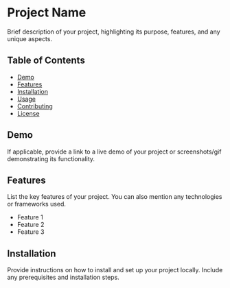 # Project Name

Brief description of your project, highlighting its purpose, features, and any unique aspects.

## Table of Contents

- [Demo](#demo)
- [Features](#features)
- [Installation](#installation)
- [Usage](#usage)
- [Contributing](#contributing)
- [License](#license)

## Demo

If applicable, provide a link to a live demo of your project or screenshots/gif demonstrating its functionality.

## Features

List the key features of your project. You can also mention any technologies or frameworks used.

- Feature 1
- Feature 2
- Feature 3

## Installation

Provide instructions on how to install and set up your project locally. Include any prerequisites and installation steps.

